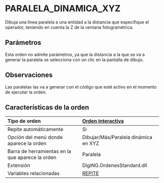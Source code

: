 # PARALELA\_DINAMICA\_XYZ

Dibuja una línea paralela a una entidad a la distancia que especifique el operador, teniendo en cuenta la Z de la ventana fotogramétrica.

## Parámetros

Esta orden no admite parámetros, ya que la distancia a la que se va a generar la paralela se selecciona con un clic en la pantalla de dibujo.

## Observaciones

Las paralelas las va a generar con el código que esté activo en el momento de ejecutar la orden.

## Características de la orden

| Tipo de orden | [Orden interactiva](paralela-dinamica-xyz.md) |
| :--- | :--- |
| Repite automáticamente | Si |
| Opción del menú donde aparece la orden | Dibujar/Más/Paralela dinámica en XYZ |
| Barra de herramientas en la que aparece la orden | Paralela |
| Extensión | DigiNG.OrdenesStandard.dll |
| Variables relacionadas | [REPITE](/digi3d-net/referencia/digi3d.net/ventana-de-dibujo/ordenes/p/REPITE.html) |

